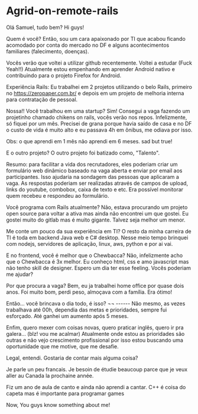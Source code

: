 # Agrid-on-remote-rails

Olá Samuel, tudo bem?
Hi guys!

Quem é você?
Então, sou um cara apaixonado por TI que acabou ficando acomodado por conta do mercado no DF e alguns acontecimentos familiares (falecimento, doenças).

Vocês verão que voltei a utilizar github recentemente. Voltei a estudar (Fuck Yeah!!)
Atualmente estou empenhando em aprender Android nativo e contribuindo para o projeto Firefox for Android.

Experiência Rails:
Eu trabalhei em 2 projetos utilizando o belo Rails, primeiro no https://zeropaper.com.br/ e depois em um projeto de melhoria interna para contratação de pessoal.

Nossa!! Você trabalhou em uma startup? 
Sim! Consegui a vaga fazendo um projetinho chamado chikens on rails, vocês verão nos repos.
Infelizmente, só fiquei por um mês. Precisei de grana porque havia saído de casa e no DF o custo de vida é muito alto e eu passava 4h em ônibus, me odiava por isso.

Obs: o que aprendi em 1 mês não aprendi em 6 meses. sad but true!

E o outro projeto?
O outro projeto foi batizado como, "Talento".

Resumo: para facilitar a vida dos recrutadores, eles poderiam criar um formulário web dinâmico baseado na vaga aberta e enviar por email aos participantes. Isso ajudaria na sondagem das pessoas que aplicaram a vaga. 
As respostas poderiam ser realizadas através de campos de upload, links do youtube, combobox, caixa de texto e etc.
Era possível monitorar quem recebeu e respondeu ao formulário.

Você programa com Rails atualmente?
Não, estava procurando um projeto open source para voltar a ativa mas ainda não encontrei um que gostei. Eu gostei muito do gitlab mas é muito gigante. Talvez seja melhor um menor. 

Me conte um pouco da sua experiência em TI?
O resto da minha carreira de TI é toda em backend Java web e C# desktop. Nesse meio tempo brinquei com nodejs, servidores de aplicação, linux, aws, python e por ai vai.

E no frontend, você é melhor que o Chewbacca?
Não, infelizmente acho que o Chewbacca é 3x melhor.
Eu conheço html, css e amo javascript mas não tenho skill de designer. Espero um dia ter esse feeling. Vocês poderiam me ajudar?

Por que procura a vaga?
Bem, eu ja trabalhei home office por quase dois anos. Foi muito bom, perdi peso, almoçava com a família. Era ótimo!

Então... você brincava o dia todo, é isso?
¬¬ ------ 
Não mesmo, as vezes trabalhava até 00h, dependia das metas e prioridades, sempre fui esforçado. Até ganhei um aumento após 5 meses.

Enfim, quero mexer com coisas novas, quero praticar inglês, quero ir pra galera... (blz! vou me acalmar)
Atualmente onde estou as prioridades são outras e não vejo crescimento profissional por isso estou buscando uma oportunidade que me motive, que me desafie.

Legal, entendi. Gostaria de contar mais alguma coisa?

Je parle un peu francais. Je besoin de étudie beaucoup parce que je veux aller au Canada la prochaine année.

Fiz um ano de aula de canto e ainda não aprendi a cantar.
C++ é coisa do capeta mas é importante para programar games

Now, You guys know something about me!

